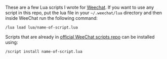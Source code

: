 These are a few Lua scripts I wrote for [Weechat][1]. If you want to use any
script in this repo, put the lua file in your `~/.weechat/lua` directory and then
inside WeeChat run the following command:

    /lua load lua/name-of-script.lua

Scripts that are already in [official WeeChat scripts repo][2] can be installed
using:

    /script install name-of-script.lua


[1]: http://www.weechat.org
[2]: /weechat/scripts
